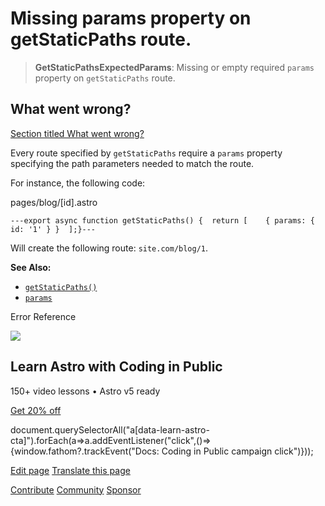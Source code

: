 Missing params property on getStaticPaths route.
================================================

> **GetStaticPathsExpectedParams**: Missing or empty required `params` property on `getStaticPaths` route.

What went wrong?
----------------

[Section titled What went wrong?](#what-went-wrong)

Every route specified by `getStaticPaths` require a `params` property specifying the path parameters needed to match the route.

For instance, the following code:

pages/blog/\[id\].astro

    ---export async function getStaticPaths() {  return [    { params: { id: '1' } }  ];}---

Will create the following route: `site.com/blog/1`.

**See Also:**

*   [`getStaticPaths()`](/en/reference/routing-reference/#getstaticpaths)
*   [`params`](/en/reference/api-reference/#params)

Error Reference

![](/_astro/CodingInPublic.DpaYu7Qd_5sx41.webp)

Learn Astro with **Coding in Public**
-------------------------------------

150+ video lessons • Astro v5 ready

[Get 20% off](https://learnastro.dev?code=ASTRO_PROMO)

document.querySelectorAll("a\[data-learn-astro-cta\]").forEach(a=>a.addEventListener("click",()=>{window.fathom?.trackEvent("Docs: Coding in Public campaign click")}));

[Edit page](https://github.com/withastro/astro/blob/main/packages/astro/src/core/errors/errors-data.ts) [Translate this page](https://contribute.docs.astro.build/guides/i18n/)

[Contribute](/en/contribute/) [Community](https://astro.build/chat) [Sponsor](https://opencollective.com/astrodotbuild)